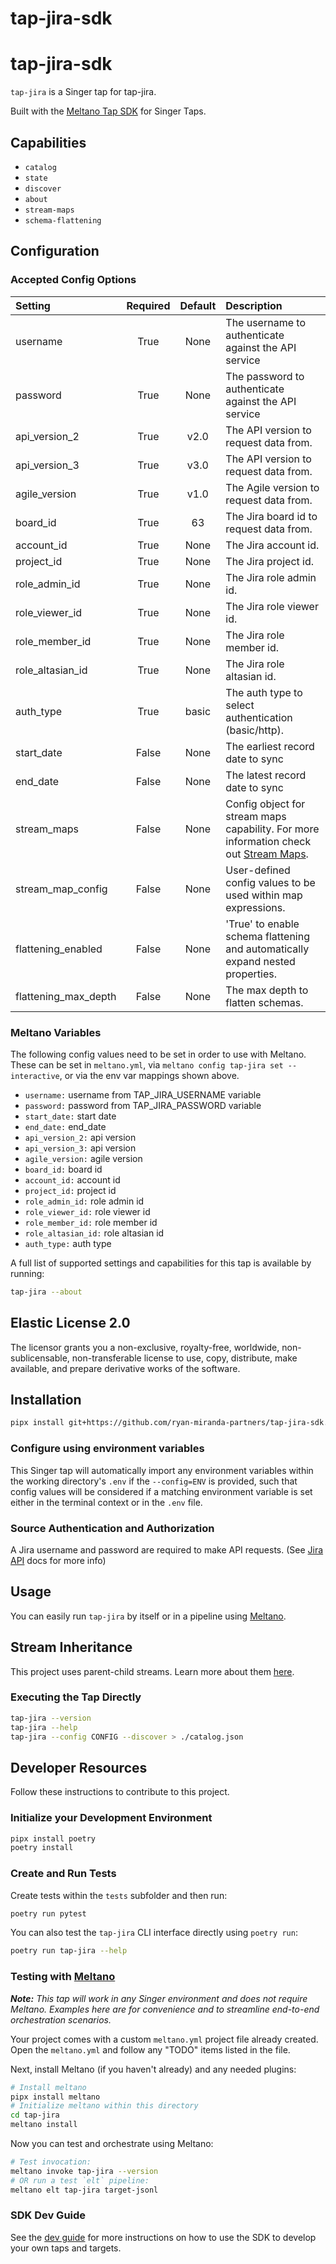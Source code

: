 # tap-jira-sdk
 
# tap-jira-sdk
 
`tap-jira` is a Singer tap for tap-jira.

Built with the [Meltano Tap SDK](https://sdk.meltano.com) for Singer Taps.

## Capabilities

* `catalog`
* `state`
* `discover`
* `about`
* `stream-maps`
* `schema-flattening`

## Configuration

### Accepted Config Options

| Setting             | Required | Default | Description |
|:--------------------|:--------:|:-------:|:------------|
| username            | True    | None    | The username to authenticate against the API service |
| password            | True    | None    | The password to authenticate against the API service |
| api_version_2       | True    | v2.0    | The API version to request data from. |
| api_version_3       | True    | v3.0    | The API version to request data from. |
| agile_version       | True    | v1.0    | The Agile version to request data from. |
| board_id            | True    | 63      | The Jira board id to request data from. |
| account_id          | True    | None    | The Jira account id. |
| project_id          | True    | None    | The Jira project id. |
| role_admin_id       | True    | None    | The Jira role admin id. |
| role_viewer_id      | True    | None    | The Jira role viewer id. |
| role_member_id      | True    | None    | The Jira role member id. |
| role_altasian_id    | True    | None    | The Jira role altasian id. |
| auth_type           | True    | basic   | The auth type to select authentication (basic/http). |
| start_date          | False   | None    | The earliest record date to sync |
| end_date            | False   | None    | The latest record date to sync |
| stream_maps         | False   | None    | Config object for stream maps capability. For more information check out [Stream Maps](https://sdk.meltano.com/en/latest/stream_maps.html). |
| stream_map_config   | False   | None    | User-defined config values to be used within map expressions. |
| flattening_enabled  | False   | None    | 'True' to enable schema flattening and automatically expand nested properties. |
| flattening_max_depth| False   | None    | The max depth to flatten schemas. |

### Meltano Variables

The following config values need to be set in order to use with Meltano. These can be set in `meltano.yml`, via
```meltano config tap-jira set --interactive```, or via the env var mappings shown above.

- `username:` username from TAP_JIRA_USERNAME variable
- `password:` password from TAP_JIRA_PASSWORD variable
- `start_date:` start date
- `end_date:` end_date
- `api_version_2:` api version
- `api_version_3:` api version
- `agile_version:` agile version
- `board_id:` board id
- `account_id:` account id
- `project_id:` project id
- `role_admin_id:` role admin id
- `role_viewer_id:` role viewer id
- `role_member_id:` role member id
- `role_altasian_id:` role altasian id
- `auth_type:` auth type

A full list of supported settings and capabilities for this tap is available by running:

```bash
tap-jira --about
```

## Elastic License 2.0

The licensor grants you a non-exclusive, royalty-free, worldwide, non-sublicensable, non-transferable license to use, copy, distribute, make available, and prepare derivative works of the software.

## Installation

```bash
pipx install git+https://github.com/ryan-miranda-partners/tap-jira-sdk.git
```

### Configure using environment variables

This Singer tap will automatically import any environment variables within the working directory's
`.env` if the `--config=ENV` is provided, such that config values will be considered if a matching
environment variable is set either in the terminal context or in the `.env` file.

### Source Authentication and Authorization

A Jira username and password are required to make API requests. (See [Jira API](https://developer.atlassian.com/cloud/jira/platform/basic-auth-for-rest-apis/) docs for more info)

## Usage

You can easily run `tap-jira` by itself or in a pipeline using [Meltano](https://meltano.com/).

## Stream Inheritance

This project uses parent-child streams. Learn more about them [here](https://gitlab.com/meltano/sdk/-/blob/main/docs/parent_streams.md).

### Executing the Tap Directly

```bash
tap-jira --version
tap-jira --help
tap-jira --config CONFIG --discover > ./catalog.json
```

## Developer Resources

Follow these instructions to contribute to this project.

### Initialize your Development Environment

```bash
pipx install poetry
poetry install
```

### Create and Run Tests

Create tests within the `tests` subfolder and
  then run:

```bash
poetry run pytest
```

You can also test the `tap-jira` CLI interface directly using `poetry run`:

```bash
poetry run tap-jira --help
```

### Testing with [Meltano](https://www.meltano.com)

_**Note:** This tap will work in any Singer environment and does not require Meltano.
Examples here are for convenience and to streamline end-to-end orchestration scenarios._

Your project comes with a custom `meltano.yml` project file already created. Open the `meltano.yml` and follow any "TODO" items listed in
the file.

Next, install Meltano (if you haven't already) and any needed plugins:

```bash
# Install meltano
pipx install meltano
# Initialize meltano within this directory
cd tap-jira
meltano install
```

Now you can test and orchestrate using Meltano:

```bash
# Test invocation:
meltano invoke tap-jira --version
# OR run a test `elt` pipeline:
meltano elt tap-jira target-jsonl
```

### SDK Dev Guide

See the [dev guide](https://sdk.meltano.com/en/latest/dev_guide.html) for more instructions on how to use the SDK to
develop your own taps and targets.
